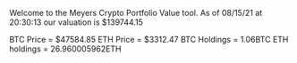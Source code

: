 Welcome to the Meyers Crypto Portfolio Value tool. 
As of 08/15/21 at 20:30:13 our valuation is $139744.15 

BTC Price = $47584.85
 ETH Price = $3312.47
BTC Holdings = 1.06BTC
 ETH holdings = 26.960005962ETH 
